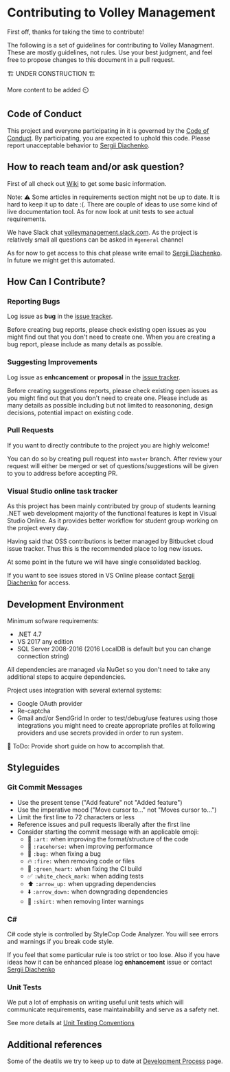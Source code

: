 # Contributing to Volley Management

First off, thanks for taking the time to contribute!

The following is a set of guidelines for contributing to Volley Managment. These are mostly guidelines, not rules. Use your best judgment, and feel free to propose changes to this document in a pull request.

🏗 UNDER CONSTRUCTION 🏗

More content to be added :timer_clock:

## Code of Conduct ##

This project and everyone participating in it is governed by the [Code of Conduct](https://bitbucket.org/VolleyManagement/volleymanagement/src/master/CODE_OF_CONDUCT.md). By participating, you are expected to uphold this code. Please report unacceptable behavior to [Sergii Diachenko](mailto:sdiachenko@outlook.com).

## How to reach team and/or ask question? ##

First of all check out [Wiki](https://bitbucket.org/VolleyManagement/volleymanagement/wiki/Home) to get some basic information.

Note: :warning: Some articles in requirements section might not be up to date. It is hard to keep it up to date :(. There are couple of ideas to use some kind of live documentation tool. As for now look at unit tests to see actual requirements.

We have Slack chat [volleymanagement.slack.com](https://volleymanagement.slack.com/). As the project is relatively small all questions can be asked in `#general` channel

As for now to get access to this chat please write email to [Sergii Diachenko](mailto:sdiachenko@outlook.com). In future we might get this automated.

## How Can I Contribute? ##
### Reporting Bugs ###
Log issue as __bug__ in the [issue tracker](https://bitbucket.org/VolleyManagement/volleymanagement/issues?status=new&status=open).

Before creating bug reports, please check existing open issues as you might find out that you don't need to create one. When you are creating a bug report, please include as many details as possible.
### Suggesting Improvements ###
Log issue as __enhcancement__ or __proposal__ in the [issue tracker](https://bitbucket.org/VolleyManagement/volleymanagement/issues?status=new&status=open).

Before creating suggestions reports, please check existing open issues as you might find out that you don't need to create one. Please include as many details as possible including but not limited to reasononing, design decisions, potential impact on existing code.
### Pull Requests ###
If you want to directly contribute to the project you are highly welcome!

You can do so by creating pull request into `master` branch. After review your request will either be merged or set of questions/suggestions will be given to you to address before accepting PR.
### Visual Studio online task tracker ###
As this project has been mainly contributed by group of students learning .NET web development majority of the functional features is kept in Visual Studio Online. As it provides better workflow for student group working on the project every day.

Having said that OSS contributions is better managed by Bitbucket cloud issue tracker. Thus this is the recommended place to log new issues.

At some point in the future we will have single consolidated backlog.

If you want to see issues stored in VS Online please contact [Sergii Diachenko](mailto:sdiachenko@outlook.com) for access.

## Development Environment ##
Minimum sofware requirements:
* .NET 4.7
* VS 2017 any edition
* SQL Server 2008-2016 (2016 LocalDB is default but you can change connection string)

All dependencies are managed via NuGet so you don't need to take any additional steps to acquire dependencies.

Project uses integration with several external systems:
* Google OAuth provider
* Re-captcha
* Gmail and/or SendGrid
In order to test/debug/use features using those integrations you might need to create appropriate profiles at following providers and use secrets provided in order to run system.

🚧 ToDo: Provide short guide on how to accomplish that.

## Styleguides
### Git Commit Messages

* Use the present tense ("Add feature" not "Added feature")
* Use the imperative mood ("Move cursor to..." not "Moves cursor to...")
* Limit the first line to 72 characters or less
* Reference issues and pull requests liberally after the first line
* Consider starting the commit message with an applicable emoji:
    * :art: `:art:` when improving the format/structure of the code
    * :racehorse: `:racehorse:` when improving performance
    * :bug: `:bug:` when fixing a bug
    * :fire: `:fire:` when removing code or files
    * :green_heart: `:green_heart:` when fixing the CI build
    * :white_check_mark: `:white_check_mark:` when adding tests
    * :arrow_up: `:arrow_up:` when upgrading dependencies
    * :arrow_down: `:arrow_down:` when downgrading dependencies
    * :shirt: `:shirt:` when removing linter warnings
### C#
C# code style is controlled by StyleCop Code Analyzer. You will see errors and warnings if you break code style.

If you feel that some particular rule is too strict or too lose. Also if you have ideas how it can be enhanced please log __enhancement__ issue or contact [Sergii Diachenko](mailto:sdiachenko@outlook.com)
### Unit Tests
We put a lot of emphasis on writing useful unit tests which will communicate requirements, ease maintainability and serve as a safety net.

See more details at [Unit Testing Conventions](https://bitbucket.org/VolleyManagement/volleymanagement/wiki/UnitTestingConventions)

## Additional references ##
Some of the deatils we try to keep up to date at [Development Process](https://bitbucket.org/VolleyManagement/volleymanagement/wiki/DevelopmentProcess) page.